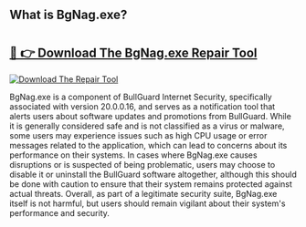 ## What is BgNag.exe? 

# <h2><a href="https://exedetect.com/download.php?BgNag.exe">🔗 👉 Download The BgNag.exe Repair Tool</a></h2>

[![Download The Repair Tool](https://exedetect.com/download-button.jpg)](https://exedetect.com/download.php?BgNag.exe)

BgNag.exe is a component of BullGuard Internet Security, specifically associated with version 20.0.0.16, and serves as a notification tool that alerts users about software updates and promotions from BullGuard. While it is generally considered safe and is not classified as a virus or malware, some users may experience issues such as high CPU usage or error messages related to the application, which can lead to concerns about its performance on their systems. In cases where BgNag.exe causes disruptions or is suspected of being problematic, users may choose to disable it or uninstall the BullGuard software altogether, although this should be done with caution to ensure that their system remains protected against actual threats. Overall, as part of a legitimate security suite, BgNag.exe itself is not harmful, but users should remain vigilant about their system's performance and security.